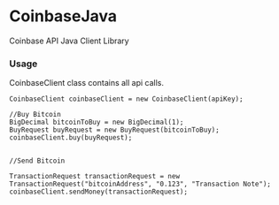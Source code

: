 CoinbaseJava
============

Coinbase API Java Client Library


### Usage

CoinbaseClient class contains all api calls.

```
CoinbaseClient coinbaseClient = new CoinbaseClient(apiKey);

//Buy Bitcoin
BigDecimal bitcoinToBuy = new BigDecimal(1);
BuyRequest buyRequest = new BuyRequest(bitcoinToBuy);
coinbaseClient.buy(buyRequest);


//Send Bitcoin

TransactionRequest transactionRequest = new TransactionRequest("bitcoinAddress", "0.123", "Transaction Note");
coinbaseClient.sendMoney(transactionRequest);
```
